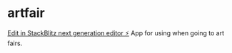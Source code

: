 # artfair

[Edit in StackBlitz next generation editor ⚡️](https://stackblitz.com/~/github.com/SethThomaspowered/artfair)
App for using when going to art fairs.